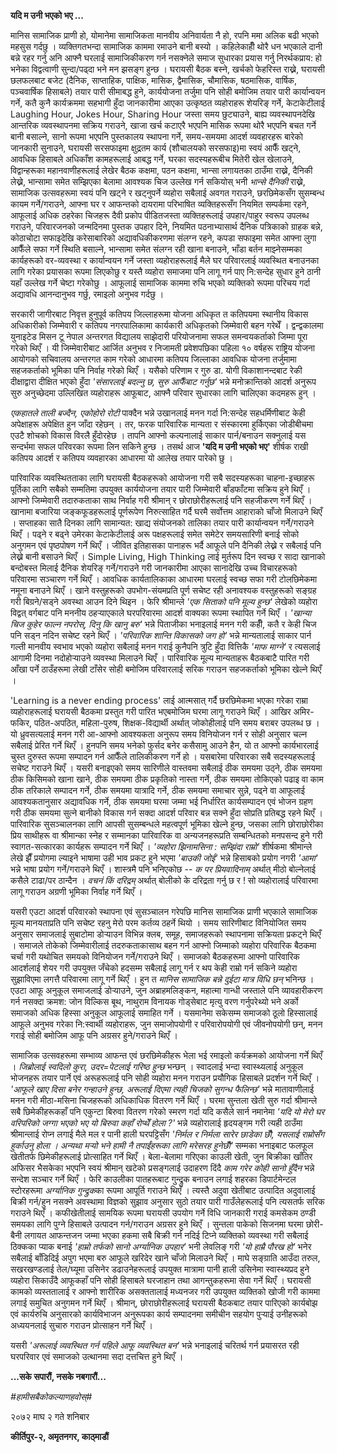 **यदि म उनी भएको भए \...**

मानिस सामाजिक प्राणी हो, योमानेमा सामाजिकता मानवीय अनिवार्यता नै हो, रपनि
ममा अलिक बढी भएको महसुस गर्दछु । व्यक्तिगतभन्दा सामाजिक काममा रमाउने बानी बस्यो
। कहिलेकाहीँ थोरै धन भएकाले दानी बन्ने रहर गर्नु अनि आफ्नै घरलाई सामाजिकीकरण गर्न
नसक्नेले समाज सुधारका प्रयास गर्नु निरर्थकप्राय: हो भनेका विद्वत्वाणी सुन्दा/पढ्दा भने
मन झसङ्ग हुन्छ । घरायसी बैठक बस्ने, खर्चको फेहरिस्त राख्ने, घरायसी छलफलबाट बजेट
(दैनिक, साप्ताहिक, पाक्षिक, मासिक, द्वैमासिक, चौमासिक, षठमासिक, वार्षिक,
पञ्चवार्षिक हिसाबले) तयार पारी सीमाबद्ध हुने, कार्ययोजना तर्जुमा पनि सोही बमोजिम
तयार पारी कार्यान्वयन गर्ने, कतै कुनै कार्यक्रममा सहभागी हुँदा जानकारीमा आएका
उत्कृष्ठत व्यहोराहरू शेयरिङ् गर्ने, केटाकेटीलाई Laughing Hour, Jokes Hour, Sharing
Hour जस्ता समय छुट्याउने, बाह्य व्यवस्थापनदेखि आन्तरिक व्यवस्थापनमा सक्रिय गराउने,
खाजा खर्च कटाएरै भएपनि मासिक रूपमा थोरै भएपनि बचत गर्ने बानी बसाल्ने, सानो रूपमा
भएपनि पुस्तकालय स्थापना गर्ने, समय-समयमा आदर्श व्यवहारहरू बारेको जानकारी सुनाउने,
घरायसी सरसफाइमा क्षुद्रतम कार्य (शौचालयको सरसफाइ)मा स्वयं आफैँ खट्ने, आवधिक हिसाबले
अधिकाँश कामहरूलाई आबद्ध गर्ने, घरका सदस्यहरूबीच मितेरी खेल खेलाउने, विद्वान्हरूका
महानवाणीहरूलाई लेखेर बैठक कक्षमा, पठन कक्षमा, भान्सा लगायतका ठाउँमा राख्ने, दैनिकी
लेख्ने, भान्सामा समेत सम्झिएका बेलामा आवश्यक चिज उल्लेख गर्न सकियोस् भनी *भान्से
दैनिकी* राख्ने, सामाजिक उत्सवहरूमा स्वयं पनि खट्ने र खट्नुपर्ने व्यहोरा सबैलाई अवगत
गराउने, छरछिमेकसँग सुसम्बन्ध कायम गर्ने/गराउने, आफ्ना घर र आफन्तको दायरामा परिभाषित
व्यक्तिहरूसँग नियमित सम्पर्कमा रहने, आफूलाई अधिक ठहरेका चिजहरू दैवी प्रकोप पीडितजस्ता
व्यक्तिहरूलाई उपहार/पाहुर स्वरूप उपलब्ध गराउने, परिवारजनको जन्मदिनमा पुस्तक उपहार
दिने, नियमित पठनाभ्यासार्थ दैनिक पत्रिकाको ग्राहक बन्ने, कोठाचोटा सफाइदेखि
करेसाबारिको अद्यावधिकीकरणमा संलग्न रहने, कपडा सफाइमा समेत आफ्ना लुगा आफैँले सफा गर्ने
स्थिति बसाल्ने, भान्सामा समेत संलग्न रही खाना बनाउने, भाँडा बर्तन माझ्नेसम्मका
कार्यहरूको वर-व्यवस्था र कार्यान्वयन गर्ने जस्ता व्यहोराहरूलाई मैले घर परिवारलाई
व्यवस्थित बनाउनका लागि गरेका प्रयासका रूपमा लिएकोछु र यस्तै व्यहोरा समाजमा पनि
लागू गर्न पाए नि:सन्देह सुधार हुने ठानी यहाँ उल्लेख गर्ने चेष्टा गरेकोछु । आफूलाई सामाजिक
काममा रुचि भएको व्यक्तिको रूपमा परिचय गर्दा अद्यावधि आनन्दानुभव गर्छु, रमाइलो अनुभव
गर्दछु ।

सरकारी जागीरबाट निवृत्त हुनुपूर्व कतिपय जिल्लाहरूमा योजना अधिकृत त कतिपयमा स्थानीय
विकास अधिकारीको जिम्मेवारी र कतिपय नगरपालिकामा कार्यकारी अधिकृतको जिम्मेवारी
बहन गरेथेँ । द्वन्द्वकालमा युनाइटेड मिसन टू नेपाल अन्तरगत विद्यालय साझेदारी
परियोजनामा सफल समन्वयकर्ताको जिम्मा पूरा गरेको थिएँ । यी जिम्मेवारीबाट आर्जित
अनुभव र निजामती प्रवेशपछिका पहिला १० वर्षहरू राष्ट्रिय योजना आयोगको सचिवालय
अन्तरगत काम गरेको आधारमा कतिपय जिल्लाका आवधिक योजना तर्जुमामा सहजकर्ताको भूमिका
पनि निर्वाह गरेको थिएँ । यसैको परिणाम र गुरु डा. योगी विकाशानन्दबाट रेकी
दीक्षाद्वारा दीक्षित भएको हुँदा *\'संसारलाई बदल्नु छ, सुरु आफैँबाट गर्नुछ\'* भन्ने
मनोक्रान्तिको आदर्श अनुरूप सुरु अनुच्छेदमा उल्लिखित व्यहोराहरू आफूबाट, आफ्नै परिवार
सुधारका लागि चालिएका कदमहरू हुन् ।

*एकहातले ताली बज्दैन, एकोहोरो रोटी* पाक्दैन भन्ने उखानलाई मनन गर्दा नि:सन्देह
सहधर्मिणीबाट केही अपेक्षाहरू अपेक्षित हुन जाँदा रहेछन् । तर, फरक पारिवारिक मान्यता र
संस्कारमा हुर्किएका जोडीबीचमा एउटै शोचको विकास विरलै हुँदोरहेछ । तापनि आफ्नो
कल्पनालाई साकार पार्न/बनाउन सक्नुलाई यस सन्दर्भमा सफल परिवरका रूपमा लिन सकिने
हुन्छ । तसर्थ आज **\'यदि म उनी भएको भए\'** शीर्षक राखी कतिपय आदर्श र कतिपय
व्यवहारका आधारमा यो आलेख तयार पारेको छु ।

पारिवारिक व्यवस्थितताका लागि घरायसी बैठकहरूको आयोजना गरी सबै सदस्यहरूका
चाहना-इच्छाहरू पूर्तिका लागि सबैको सम्मतिमा उपयुक्त कार्ययोजना तयार पारी जिम्मेवारी
बाँडफाँटमा सक्रिय हुने थिएँ । आफ्नो जिम्मेवारी तदारुकताका साथ निर्वाह गरी श्रीमान् र
छोराछोरीहरूलाई पनि सहजीकरण गर्ने थिएँ । खानामा बजारिया जङ्कफूडहरूलाई पूर्णरूपेण
निरुत्साहित गर्दै घरमै सर्वोत्तम आहाराको चाँजो मिलाउने थिएँ । सप्ताहका सातै दिनका
लागि सामान्यत: खाद्य संयोजनको तालिका तयार पारी कार्यान्वयन गर्ने/गराउने थिएँ ।
पढ्ने र बढ्ने उमेरका केटाकेटीलाई अरू पक्षहरूलाई समेत समेटेर समयसारिणी बनाई सोको अनुगमन
एवं पृष्ठपोषण गर्ने थिएँ । जीवित इतिहासका पानाहरू भर्दै आफूले पनि दैनिकी लेख्ने र सबैलाई
पनि लेख्ने बानी बसाउने थिएँ । Simple Living, High Thinking लाई मुर्तरूप दिन स्वच्छ
र सादा खानाको बन्दोबस्त मिलाई दैनिक शेयरिङ् गर्ने/गराउने गरी जानकारीमा आएका
सानादेखि उच्च विचारहरूको परिवारमा सञ्चारण गर्ने थिएँ । आवधिक कार्यतालिकाका
आधारमा घरलाई स्वच्छ सफा गरी टोलछिमेकमा नमूना बनाउने थिएँ । खाने वस्तुहरूको
उपभोग-संयमप्रति पूर्ण सचेष्ट रही अनावश्यक वस्तुहरूको सङ्ग्रह गरी बिग्रने/सड्ने अवस्था आउन
दिने थिइन । फेरि श्रीमान्ले *\'एक सिताको पनि मूल्य हुन्छ\'* लेखेको व्यहोरा विद्वत्
वर्गबाट पनि मननीय ठहर्‍याएकाले घरपरिवारमा आदर्श वाक्यका रूपमा स्थापित गर्ने थिएँ ।
*\'खान्या चिज कुहेर फाल्न नपरोस्, दिनु कि खानु बरु\'* भन्ने पिताजीका भनाइलाई मनन
गरी कहीँ, कतै र केही चिज पनि सड्न नदिन सचेष्ट रहने थिएँ । *\'परिवारिक शान्ति
विकासको जग हो\'* भन्ने मान्यतालाई साकार पार्न गल्ती मानवीय स्वभाव भएको व्यहोरा
सबैलाई मनन गराई कुनैपनि त्रुटि हुँदा वित्तिकै *\'माफ माग्ने\'* र त्यसलाई आगामी दिनमा
नदोहोर्‍याउने व्यवस्था मिलाउने थिएँ । पारिवारिक मूल्य मान्यताहरू बैठकबाटै पारित गरी
आँखा पर्ने ठाउँहरूमा लेखी टाँसेर सोही बमोजिम परिवारलाई सरिक गराउन सहजकर्ताको
भूमिका खेल्ने थिएँ ।

\'Learning is a never ending process\' लाई आत्मसात् गर्दै छरछिमेकमा भएका गरेका
राम्रा व्यहोराहरूलाई घरायसी बैठकमा प्रस्तुत गरी पारित भएबमोजिम घरमा लागू गराउने
थिएँ । आखिर अमिर-फकिर, पठित-अपठित, महिला-पुरुष, शिक्षक-विद्यार्थी अर्थात्
जोकोहीलाई पनि समय बराबर उपलब्ध छ । यो ध्रुवसत्यलाई मनन गरी आ-आफ्नो आवश्यकता
अनुरूप समय विनियोजन गर्न र सोही अनुसार चल्न सबैलाई प्रेरित गर्ने थिएँ । हुनपनि समय
भनेको फुर्सद बनेर कसैसामु आउने हैन, यो त आफ्नो कार्यभारलाई चुस्त दुरुस्त रूपमा सम्पादन
गर्न आफैँले तालिकीकरण गर्ने हो । यसबारेमा परिवारका सबै सदस्यहरूलाई सचेष्ट गराउने थिएँ
। यसरी बनाइएको समय सारिणीले वास्तवमा सबैलाई ठीक समयमा उठ्ने, ठीक समयमा ठीक
किसिमको खाना खाने, ठीक समयमा ठीक प्रकृतिको नास्ता गर्ने, ठीक समयमा तोकिएको
पढाइ वा काम ठीक तरिकाले सम्पादन गर्ने, ठीक समयमा यात्रादि गर्ने, ठीक समयमा
समाचार सुन्ने, पढ्ने वा आफूलाई आवश्यकतानुसार अद्यावधिक गर्ने, ठीक समयमा घरमा जम्मा
भई निर्धारित कार्यसम्पादन एवं भोजन ग्रहण गरी ठीक समयमा सुत्ने बानीको विकास गर्न
सक्दा आदर्श परिवार बन्न सक्ने हुँदा सोप्रति प्रतिबद्ध रहने थिएँ । पारिवारिक
सुसञ्चालनका लागि आपसी सुसम्बन्धले महत्वपूर्ण भूमिका खेल्ने हुन्छ, जसका लागि छोराछोरीका
प्रिय साथीहरू वा श्रीमान्का स्नेह र सम्मानका पारिवारिक वा अन्यजनहरूप्रति सम्बन्धितको
मनपसन्द हुने गरी स्वागत-सत्कारका कार्यहरू सम्पादन गर्ने थिएँ । *\'व्यहोरा झिनामसिना
: सम्झिंदा राम्रो\'* शीर्षकमा श्रीमान्ले लेखे झैँ प्रयोगमा ल्याइने भाषामा उही भाव प्रकट
हुने भएमा *\'बाउकी जोई\'* भन्ने हिसाबको प्रयोग नगरी *\'आमा\'* भन्ने भाषा प्रयोग
गर्ने/गराउने थिएँ । शास्त्रमै पनि भनिएकोछ -- *क पर प्रियवादिनाम्* अर्थात् मीठो
बोल्नेलाई कसैले टाढा/पर ठान्दैन । *वचनं किं दरिद्रम्* अर्थात् बोलीको के दरिद्रता गर्नु छ
र ! सो व्यहोरालाई परिवारमा लागू गराउन अग्रणी भूमिका निर्वाह गर्ने थिएँ ।

यसरी एउटा आदर्श परिवारको स्थापना एवं सुसञ्चालन गरेपछि मानिस सामाजिक प्राणी
भएकाले सामाजिक मूल्य मानयताप्रति पनि सचेष्ट रहनु मेरो परम कर्तव्य ठहर्ने थियो । समय
सारिणीबाट विनियोजित समय अनुसार समाजलाई सुबाटोमा डोर्‍याउन विभिन्न क्लब, समूह,
समाजहरूको स्थापनामा सक्रियता प्रकट्ने थिएँ । समाजले तोकेको जिम्मेवारीलाई
तदरुकताकासाथ बहन गर्न आफ्नो जिम्माको व्यहोरा परिवारिक बैठकमा चर्चा गरी यथोचित
समयको विनियोजन गर्ने/गराउने थिएँ । समाजको बैठकहरूमा आफ्नो पारिवारिक आदर्शलाई शेयर
गरी उपयुक्त जँचेको हदसम्म सबैलाई लागू गर्न र थप केही राम्रो गर्न सकिने व्यहोरा
सुझाविएमा लगत्तै परिवारमा लागू गर्ने थिएँ । हुन त *मानिस सामाजिक बन्ने दुईटा मात्र
विधि छन्* भनिन्छ । एउटा आफू अनुकूल समाजलाई डोर्‍याउने, जुन अब्राहमलिङ्कन, महात्मा
गान्धी जस्ताले पनि व्यावहारीकरण गर्न नसक्दा क्रमश: जोन विल्किस बूथ, नाथुराम विनायक
गोड्सेबाट मृत्यु वरण गर्नुपरेथ्यो भने अर्को समाजको अधिक हिस्सा अनुकूल आफूलाई समाहित गर्ने
। यसमानेमा सकेसम्म समाजको ठूलो हिस्सालाई आफूले अनुभव गरेका नि:स्वार्थी व्यहोराहरू, जुन
समाजोपयोगी र परिवारोपयोगी एवं जीवनोपयोगी छन्, मनन गराई सोही बमोजिम आफू पनि
अग्रसर हुने/गराउने थिएँ ।

सामाजिक उत्सवहरूमा सम्भाव्य आफन्त एवं छरछिमेकीहरू भेला भई रमाइलो कर्यक्रमको आयोजना
गर्ने थिएँ । *जिब्रोलाई स्वदिलो कुरा, उदर=पेटलाई गरिष्ठ हुन्छ* भन्छन् । स्वादलाई भन्दा
स्वास्थ्यलाई अनुकूल भोजनहरू तयार पार्ने एवं अरूहरूलाई पनि सोही व्यहोरा मनन गराउन
प्रयौगिक हिसाबले प्रदर्शन गर्ने थिएँ । *\'आफूले खाए दिसा बनेर गन्हाउने हुन्छ, अरूलाई
दिएमा त्यही चिजको सुगन्ध फैलिन्छ\'* भन्ने मातावाणीलाई मनन गरी मीठा-मसिना
चिजहरूको अधिकाधिक वितरण गर्ने थिएँ । घरमा सुन्तला खेती सुरु गर्दा श्रीमान्ले सबै
छिमेकीहरूकहाँ पनि एकुन्टा बिरुवा वितरण गरेको स्मरण गर्दा यदि कसैले सार्न नमानेमा
*\'यदि यो मेरो घर वरिपरिको जग्गा भएको भए यो बिरुवा कहाँ रोप्थेँ होला ?\'* भन्ने
व्यहोरालाई हृदयङ्गम गरी त्यही ठाउँमा श्रीमान्लाई रोप्न लगाई मैले मल र पानी हाली
घरपट्टिसँग *\'निर्मल र निर्मला सारेर छाडेका छौँ, यसलाई राम्रोसँग हुर्काउनु होला ।
अन्यथा मर्‍यो भने हामी नै तपाईंहरूका लागि मरेसरह हुनेछौँ\'* सम्मका भनाइबाट फलफूल
खेतीतर्फ छिमेकीहरूलाई प्रोत्साहित गर्ने थिएँ । बेला-बेलामा गरिएका काउली खेती, जुन
बिक्रीका खाँतिर अफिसर भैसकेका भएपनि स्वयं श्रीमान् खटेको प्रसङ्गलाई उदाहरण दिंदै *काम
गरेर कोही सानो हुँदैन* भन्ने सन्देश सञ्चार गर्ने थिएँ । फेरि काउलीका पातहरूबाट गुन्द्रुक
बनाउन लगाई शहरका डिपार्टमेन्टल स्टोरहरूमा *अर्ग्यानिक गुन्द्रुक*का रूपमा आपूर्ति गराउने
थिएँ । त्यस्तै अदुवा खेतीबाट उत्पादित अदुवालाई बिक्री गर्न/हुन नसक्ने अवस्थामा विज्ञको
सुझाव अनुसार सुठो तयार पारी गाउँलेहरूलाई पनि त्यसतर्फ सरिक गराउने थिएँ । कफीखेतीलाई
सामयिक रूपमा घरायसी उपयोग गर्ने विधि जानकारी गराई कमसेकम ठण्डी समयका लागि पुग्ने
हिसाबले उत्पादन गर्न/गराउन अग्रसर हुने थिएँ । सुन्तला पाकेको सिजनमा घरमा छोरी-बैनी
लगायत आफन्तजन जम्मा भएका हकमा सबै बिक्री गर्न नदिई टिप्ने व्यक्तिको व्यवस्था गरी
सबैलाई ठिक्कका प्याक बनाई *\'हाम्रो तर्फको सानो अर्ग्यानिक उपहार\'* भनी लेवलिङ्
गरी *\'यो हाम्रै पौरख हो\'* भनेर सबैलाई बाँडिदिई अपुग भएमा बरु आफूले खरिदेर खाने
चाँजो मिलाउने थिएँ । माघे सङ्ग्राति आउँदा तरुल, सखरखण्डलाई तेल/घ्यूमा उसिनेर
डढाउनेहरूलाई उपयुक्त मात्रामा पानी हाली उसिनेमा स्वास्थ्यप्रद हुने व्यहोरा सिकाउँदै
आफूकहाँ पनि सोही हिसाबले घरजाहान तथा आगन्तुकहरूमा सेवा गर्ने थिएँ । घरायसी कामको
व्यस्ततालाई र आफ्नो शारीरिक असक्ततालाई मध्यनजर गरी उपयुक्त व्यक्तिको खोजी गरी
काममा लगाई समुचित अनुगमन गर्ने थिएँ । श्रीमान्, छोराछोरीहरूलाई घरायसी बैठकबाट
तयार पारिएको कार्यबोझ एवं कार्यरुचि अनुसारको कार्यविभाजन अनुरूपका कार्य सम्पादनमा
समीचीन सहयोग पुर्‍याई उनीहरूको अध्ययनलाई सुचारु गराउन प्रोत्साहन गर्ने थिएँ ।

यसरी *\'अरूलाई व्यवस्थित गर्न पहिले आफू व्यवस्थित बन\'* भन्ने भनाइलाई चरितर्थ गर्न
प्रयासरत रही घरपरिवार एवं समाजको उत्थानमा सदा दत्तचित्त हुने थिएँ ।

**...सके सपारौं, नसके नबगारौं...**

*#हामीसबैकोकल्याणहवोस्#*

२०७२ माघ २ गते शनिबार

**कीर्तिपुर-२, अमृतनगर, काठ्माडौं**
